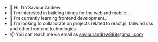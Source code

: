 - 👋 Hi, I’m Saviour Andrew
- 👀 I’m interested in building things for the web and mobile...
- 🌱 I’m currently learning frontend development...
- 💞️ I’m looking to collaborate on projects related to react.js, tailwind css and other frontend technologies
- 📫 You can reach me via email as saviourandrew889@gmail.com

<!---
Savii01/Savii01 is a ✨ special ✨ repository because its `README.md` (this file) appears on your GitHub profile.
You can click the Preview link to take a look at your changes.
--->
